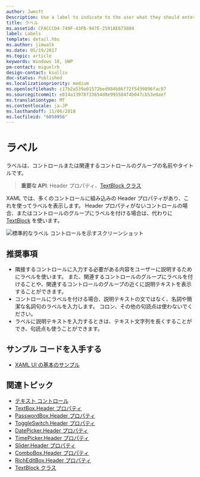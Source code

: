 ```yaml
---
author: Jwmsft
Description: Use a label to indicate to the user what they should enter into an adjacent control. You can also label a group of related controls, or display instructional text near a group of related controls.
title: ラベル
ms.assetid: CFACCCD4-749F-43FB-947E-2591AE673804
label: Labels
template: detail.hbs
ms.author: jimwalk
ms.date: 05/19/2017
ms.topic: article
keywords: Windows 10, UWP
pm-contact: miguelrb
design-contact: ksulliv
doc-status: Published
ms.localizationpriority: medium
ms.openlocfilehash: c17b2a539a01572bed984b86f72f5439896fac87
ms.sourcegitcommit: e814a13978f33654d8e995584f4b047cb53e0aef
ms.translationtype: MT
ms.contentlocale: ja-JP
ms.lasthandoff: 11/06/2018
ms.locfileid: "6050956"
---
```

# <a name="labels"></a>ラベル

 

ラベルは、コントロールまたは関連するコントロールのグループの名前やタイトルです。

> **重要な API**: Header プロパティ、[TextBlock クラス](https://msdn.microsoft.com/library/windows/apps/br209652)

XAML では、多くのコントロールに組み込みの Header プロパティがあり、これを使ってラベルを表示します。 Header プロパティがないコントロールの場合、またはコントロールのグループにラベルを付ける場合は、代わりに [TextBlock](https://msdn.microsoft.com/library/windows/apps/br209652) を使います。

![標準的なラベル コントロールを示すスクリーンショット](images/label-standard.png)

## <a name="recommendations"></a>推奨事項


-   隣接するコントロールに入力する必要がある内容をユーザーに説明するためにラベルを使います。 また、関連するコントロールのグループにラベルを付けることや、関連するコントロールのグループの近くに説明テキストを表示することができます。
-   コントロールにラベルを付ける場合、説明テキストの文ではなく、名詞や簡潔な名詞句のラベルを入力します。 コロン、その他の句読点は使わないでください。
-   ラベルに説明テキストを入力するときは、テキスト文字列を長くすることができ、句読点も使うことができます。


## <a name="get-the-sample-code"></a>サンプル コードを入手する
* [XAML UI の基本のサンプル](https://github.com/Microsoft/Windows-universal-samples/blob/master/Samples/XamlUIBasics)

## <a name="related-topics"></a>関連トピック
* [テキスト コントロール](text-controls.md)
* [TextBox.Header プロパティ](https://msdn.microsoft.com/library/windows/apps/dn252861)
* [PasswordBox.Header プロパティ](https://msdn.microsoft.com/library/windows/apps/dn299051)
* [ToggleSwitch.Header プロパティ](https://msdn.microsoft.com/library/windows/apps/br209713)
* [DatePicker.Header プロパティ](https://msdn.microsoft.com/library/windows/apps/dn279460)
* [TimePicker.Header プロパティ](https://msdn.microsoft.com/library/windows/apps/dn299286)
* [Slider.Header プロパティ](https://msdn.microsoft.com/library/windows/apps/dn252829)
* [ComboBox.Header プロパティ](https://msdn.microsoft.com/library/windows/apps/dn279416)
* [RichEditBox.Header プロパティ](https://msdn.microsoft.com/library/windows/apps/dn252726)
* [TextBlock クラス](https://msdn.microsoft.com/library/windows/apps/br209652)

 

 




